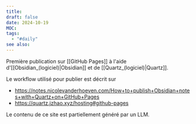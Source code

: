```yaml
---
title: 
draft: false
date: 2024-10-19
MOC: 
tags:
  - "#daily"
see also:
---
```

Première publication sur [[GitHub Pages]] à l'aide d'[[Obsidian_(logiciel)|Obsidian]] et de [[Quartz_(logiciel)|Quartz]].

Le workflow utilisé pour publier est décrit sur
- https://notes.nicolevanderhoeven.com/How+to+publish+Obsidian+notes+with+Quartz+on+GitHub+Pages
- https://quartz.jzhao.xyz/hosting#github-pages

Le contenu de ce site est partiellement généré par un LLM.